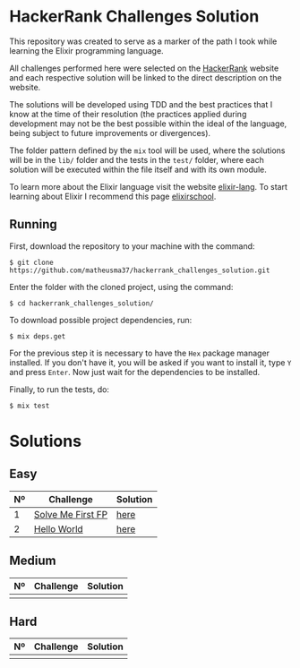 # HackerRank Challenges Solution

This repository was created to serve as a marker of the path I took while learning the Elixir programming language.

All challenges performed here were selected on the [HackerRank](https://www.hackerrank.com) website and each respective solution will be linked to the direct description on the website.

The solutions will be developed using TDD and the best practices that I know at the time of their resolution (the practices applied during development may not be the best possible within the ideal of the language, being subject to future improvements or divergences).

The folder pattern defined by the `mix` tool will be used, where the solutions will be in the `lib/` folder and the tests in the `test/` folder, where each solution will be executed within the file itself and with its own module.

To learn more about the Elixir language visit the website [elixir-lang](https://elixir-lang.org/). To start learning about Elixir I recommend this page [elixirschool](https://elixirschool.com/).

## Running

First, download the repository to your machine with the command:
```
$ git clone https://github.com/matheusma37/hackerrank_challenges_solution.git
```

Enter the folder with the cloned project, using the command:
```
$ cd hackerrank_challenges_solution/
```

To download possible project dependencies, run:
```
$ mix deps.get
```

For the previous step it is necessary to have the `Hex` package manager installed. If you don't have it, you will be asked if you want to install it, type `Y` and press `Enter`. Now just wait for the dependencies to be installed.

Finally, to run the tests, do:
```
$ mix test
```

# Solutions

## Easy

<table>
  <thead>
    <tr>
      <th>
        Nº
      </th>
      <th>
        Challenge
      </th>
      <th>
        Solution
      </th>
    </tr>
  </thead>
  <tbody>
    <tr>
      <td>1</td>
      <td>
        <a href="https://www.hackerrank.com/challenges/fp-solve-me-first/problem">
          Solve Me First FP
        </a>
      </td>
      <td>
        <a href="/lib/solve_me_first_fp.ex">
          here
        </a>
      </td>
    </tr>
    <tr>
      <td>2</td>
      <td>
        <a href="https://www.hackerrank.com/challenges/fp-hello-world/problem">
          Hello World
        </a>
      </td>
      <td>
        <a href="/lib/hello_world.ex">
          here
        </a>
      </td>
    </tr>
  </tbody>
</table>

## Medium

<table>
  <thead>
    <tr>
      <th>
        Nº
      </th>
      <th>
        Challenge
      </th>
      <th>
        Solution
      </th>
    </tr>
  </thead>
  <tbody>
    <tr>
      <td></td>
      <td></td>
      <td></td>
    </tr>
  </tbody>
</table>

## Hard

<table>
  <thead>
    <tr>
      <th>
        Nº
      </th>
      <th>
        Challenge
      </th>
      <th>
        Solution
      </th>
    </tr>
  </thead>
  <tbody>
    <tr>
      <td></td>
      <td></td>
      <td></td>
    </tr>
  </tbody>
</table>
